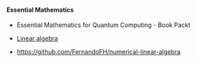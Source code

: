 #### Essential Mathematics

- Essential Mathematics for Quantum Computing - Book Packt

- [Linear algebra](https://www.khanacademy.org/math/linear-algebra)

- https://github.com/FernandoFH/numerical-linear-algebra
